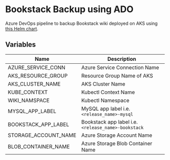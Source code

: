 # Bookstack Backup using ADO

Azure DevOps pipeline to backup Bookstack wiki deployed on AKS using [this Helm chart](https://github.com/pacroy/bookstack).

## Variables

| Name | Description |
|---|---|
| AZURE_SERVICE_CONN | Azure Service Connection Name |
| AKS_RESOURCE_GROUP | Resource Group Name of AKS |
| AKS_CLUSTER_NAME | AKS Cluster Name |
| KUBE_CONTEXT | Kubectl Context Name |
| WIKI_NAMSPACE | Kubectl Namespace |
| MYSQL_APP_LABEL | MySQL app label i.e. `<release_name>-mysql` |
| BOOKSTACK_APP_LABEL | Bookstack app label i.e. `<release_name>-bookstack` |
| STORAGE_ACCOUNT_NAME | Azure Storage Account Name |
| BLOB_CONTAINER_NAME | Azure Storage Blob Container Name |

